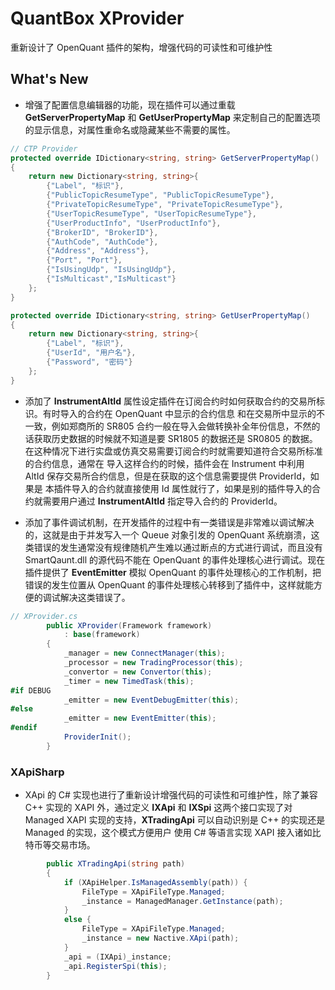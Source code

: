 # QuantBox XProvider
  重新设计了 OpenQuant 插件的架构，增强代码的可读性和可维护性
## What's New
* 增强了配置信息编辑器的功能，现在插件可以通过重载 **GetServerPropertyMap** 和 **GetUserPropertyMap** 来定制自己的配置选项
的显示信息，对属性重命名或隐藏某些不需要的属性。
```c#
// CTP Provider
protected override IDictionary<string, string> GetServerPropertyMap()
{
    return new Dictionary<string, string>{
        {"Label", "标识"},
        {"PublicTopicResumeType", "PublicTopicResumeType"},
        {"PrivateTopicResumeType", "PrivateTopicResumeType"},
        {"UserTopicResumeType", "UserTopicResumeType"},
        {"UserProductInfo", "UserProductInfo"},
        {"BrokerID", "BrokerID"},
        {"AuthCode", "AuthCode"},
        {"Address", "Address"},
        {"Port", "Port"},
        {"IsUsingUdp", "IsUsingUdp"},
        {"IsMulticast","IsMulticast"}
    };
}

protected override IDictionary<string, string> GetUserPropertyMap()
{
    return new Dictionary<string, string>{
        {"Label", "标识"},
        {"UserId", "用户名"},
        {"Password", "密码"}
    };
}
```
* 添加了 **InstrumentAltId** 属性设定插件在订阅合约时如何获取合约的交易所标识。有时导入的合约在 OpenQuant 中显示的合约信息
和在交易所中显示的不一致，例如郑商所的 SR805 合约一般在导入会做转换补全年份信息，不然的话获取历史数据的时候就不知道是要 
SR1805 的数据还是 SR0805 的数据。在这种情况下进行实盘或仿真交易需要订阅合约时就需要知道符合交易所标准的合约信息，通常在
导入这样合约的时候，插件会在 Instrument 中利用 AltId 保存交易所合约信息，但是在获取的这个信息需要提供 ProviderId，如果是
本插件导入的合约就直接使用 Id 属性就行了，如果是别的插件导入的合约就需要用户通过 **InstrumentAltId** 指定导入合约的 ProviderId。
 
* 添加了事件调试机制，在开发插件的过程中有一类错误是非常难以调试解决的，这就是由于并发写入一个 Queue 对象引发的 OpenQuant
系统崩溃，这类错误的发生通常没有规律随机产生难以通过断点的方式进行调试，而且没有 SmartQaunt.dll 的源代码不能在 OpenQuant 
的事件处理核心进行调试。现在插件提供了 **EventEmitter** 模拟 OpenQuant 的事件处理核心的工作机制，把错误的发生位置从 OpenQuant 
的事件处理核心转移到了插件中，这样就能方便的调试解决这类错误了。
```c#
// XProvider.cs
        public XProvider(Framework framework)
            : base(framework)
        {
            _manager = new ConnectManager(this);
            _processor = new TradingProcessor(this);
            _convertor = new Convertor(this);
            _timer = new TimedTask(this);
#if DEBUG
            _emitter = new EventDebugEmitter(this);
#else
            _emitter = new EventEmitter(this);
#endif
            ProviderInit();
        }
```

### XApiSharp

* XApi 的 C# 实现也进行了重新设计增强代码的可读性和可维护性，除了兼容 C++ 实现的 XAPI 外，通过定义 **IXApi** 和 **IXSpi**
这两个接口实现了对 Managed XAPI 实现的支持，**XTradingApi** 可以自动识别是 C++ 的实现还是 Managed 的实现，这个模式方便用户
使用 C# 等语言实现 XAPI 接入诸如比特币等交易市场。
```c#
        public XTradingApi(string path)
        {
            if (XApiHelper.IsManagedAssembly(path)) {
                FileType = XApiFileType.Managed;
                _instance = ManagedManager.GetInstance(path);
            }
            else {
                FileType = XApiFileType.Managed;
                _instance = new Nactive.XApi(path);
            }
            _api = (IXApi)_instance;
            _api.RegisterSpi(this);
        }
```